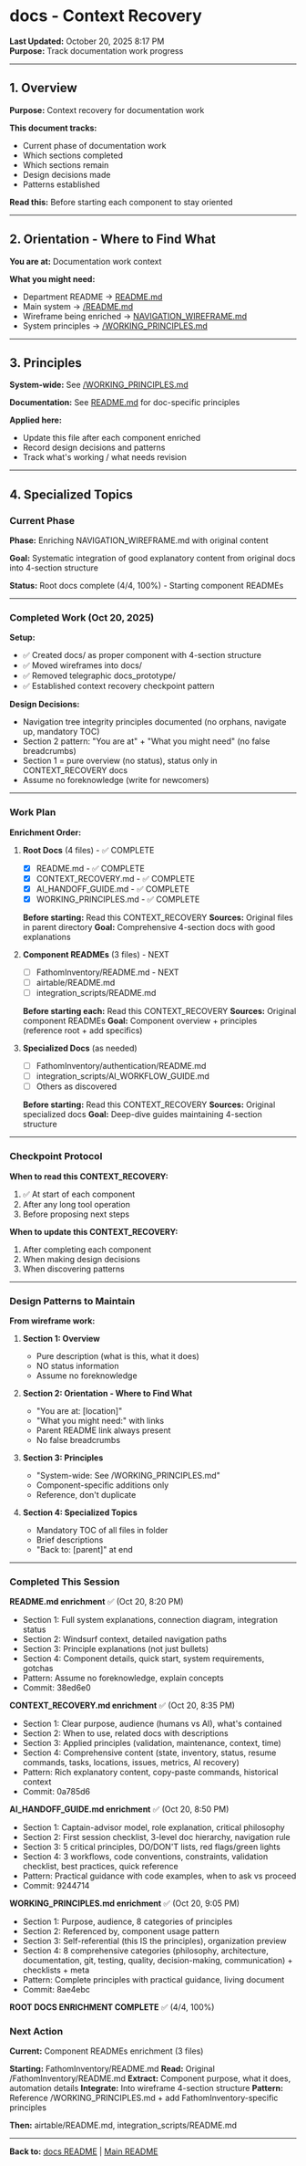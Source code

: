 # docs - Context Recovery

**Last Updated:** October 20, 2025 8:17 PM  
**Purpose:** Track documentation work progress

---

## 1. Overview

**Purpose:** Context recovery for documentation work

**This document tracks:**
- Current phase of documentation work
- Which sections completed
- Which sections remain
- Design decisions made
- Patterns established

**Read this:** Before starting each component to stay oriented

---

## 2. Orientation - Where to Find What

**You are at:** Documentation work context

**What you might need:**
- Department README → [README.md](README.md)
- Main system → [/README.md](../README.md)
- Wireframe being enriched → [NAVIGATION_WIREFRAME.md](NAVIGATION_WIREFRAME.md)
- System principles → [/WORKING_PRINCIPLES.md](../WORKING_PRINCIPLES.md)

---

## 3. Principles

**System-wide:** See [/WORKING_PRINCIPLES.md](../WORKING_PRINCIPLES.md)

**Documentation:** See [README.md](README.md) for doc-specific principles

**Applied here:**
- Update this file after each component enriched
- Record design decisions and patterns
- Track what's working / what needs revision

---

## 4. Specialized Topics

### Current Phase

**Phase:** Enriching NAVIGATION_WIREFRAME.md with original content

**Goal:** Systematic integration of good explanatory content from original docs into 4-section structure

**Status:** Root docs complete (4/4, 100%) - Starting component READMEs

---

### Completed Work (Oct 20, 2025)

**Setup:**
- ✅ Created docs/ as proper component with 4-section structure
- ✅ Moved wireframes into docs/
- ✅ Removed telegraphic docs_prototype/
- ✅ Established context recovery checkpoint pattern

**Design Decisions:**
- Navigation tree integrity principles documented (no orphans, navigate up, mandatory TOC)
- Section 2 pattern: "You are at" + "What you might need" (no false breadcrumbs)
- Section 1 = pure overview (no status), status only in CONTEXT_RECOVERY docs
- Assume no foreknowledge (write for newcomers)

---

### Work Plan

**Enrichment Order:**

1. **Root Docs** (4 files) - ✅ COMPLETE
   - [x] README.md - ✅ COMPLETE
   - [x] CONTEXT_RECOVERY.md - ✅ COMPLETE
   - [x] AI_HANDOFF_GUIDE.md - ✅ COMPLETE
   - [x] WORKING_PRINCIPLES.md - ✅ COMPLETE
   
   **Before starting:** Read this CONTEXT_RECOVERY
   **Sources:** Original files in parent directory
   **Goal:** Comprehensive 4-section docs with good explanations

2. **Component READMEs** (3 files) - NEXT
   - [ ] FathomInventory/README.md - NEXT
   - [ ] airtable/README.md
   - [ ] integration_scripts/README.md
   
   **Before starting each:** Read this CONTEXT_RECOVERY
   **Sources:** Original component READMEs
   **Goal:** Component overview + principles (reference root + add specifics)

3. **Specialized Docs** (as needed)
   - [ ] FathomInventory/authentication/README.md
   - [ ] integration_scripts/AI_WORKFLOW_GUIDE.md
   - [ ] Others as discovered
   
   **Before starting:** Read this CONTEXT_RECOVERY
   **Sources:** Original specialized docs
   **Goal:** Deep-dive guides maintaining 4-section structure

---

### Checkpoint Protocol

**When to read this CONTEXT_RECOVERY:**
1. ✅ At start of each component
2. After any long tool operation
3. Before proposing next steps

**When to update this CONTEXT_RECOVERY:**
1. After completing each component
2. When making design decisions
3. When discovering patterns

---

### Design Patterns to Maintain

**From wireframe work:**

1. **Section 1: Overview**
   - Pure description (what is this, what it does)
   - NO status information
   - Assume no foreknowledge

2. **Section 2: Orientation - Where to Find What**
   - "You are at: [location]"
   - "What you might need:" with links
   - Parent README link always present
   - No false breadcrumbs

3. **Section 3: Principles**
   - "System-wide: See /WORKING_PRINCIPLES.md"
   - Component-specific additions only
   - Reference, don't duplicate

4. **Section 4: Specialized Topics**
   - Mandatory TOC of all files in folder
   - Brief descriptions
   - "Back to: [parent]" at end

---

### Completed This Session

**README.md enrichment** ✅ (Oct 20, 8:20 PM)
- Section 1: Full system explanations, connection diagram, integration status
- Section 2: Windsurf context, detailed navigation paths
- Section 3: Principle explanations (not just bullets)
- Section 4: Component details, quick start, system requirements, gotchas
- Pattern: Assume no foreknowledge, explain concepts
- Commit: 38ed6e0

**CONTEXT_RECOVERY.md enrichment** ✅ (Oct 20, 8:35 PM)
- Section 1: Clear purpose, audience (humans vs AI), what's contained
- Section 2: When to use, related docs with descriptions
- Section 3: Applied principles (validation, maintenance, context, time)
- Section 4: Comprehensive content (state, inventory, status, resume commands, tasks, locations, issues, metrics, AI recovery)
- Pattern: Rich explanatory content, copy-paste commands, historical context
- Commit: 0a785d6

**AI_HANDOFF_GUIDE.md enrichment** ✅ (Oct 20, 8:50 PM)
- Section 1: Captain-advisor model, role explanation, critical philosophy
- Section 2: First session checklist, 3-level doc hierarchy, navigation rule
- Section 3: 5 critical principles, DO/DON'T lists, red flags/green lights
- Section 4: 3 workflows, code conventions, constraints, validation checklist, best practices, quick reference
- Pattern: Practical guidance with code examples, when to ask vs proceed
- Commit: 9244714

**WORKING_PRINCIPLES.md enrichment** ✅ (Oct 20, 9:05 PM)
- Section 1: Purpose, audience, 8 categories of principles
- Section 2: Referenced by, component usage pattern
- Section 3: Self-referential (this IS the principles), organization preview
- Section 4: 8 comprehensive categories (philosophy, architecture, documentation, git, testing, quality, decision-making, communication) + checklists + meta
- Pattern: Complete principles with practical guidance, living document
- Commit: 8ae4ebc

**ROOT DOCS ENRICHMENT COMPLETE** ✅ (4/4, 100%)

### Next Action

**Current:** Component READMEs enrichment (3 files)

**Starting:** FathomInventory/README.md
**Read:** Original /FathomInventory/README.md
**Extract:** Component purpose, what it does, automation details
**Integrate:** Into wireframe 4-section structure
**Pattern:** Reference /WORKING_PRINCIPLES.md + add FathomInventory-specific principles

**Then:** airtable/README.md, integration_scripts/README.md

---

**Back to:** [docs README](README.md) | [Main README](../README.md)
